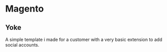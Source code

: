 # Magento

## Yoke

A simple template i made for a customer with a very basic extension to add social accounts.